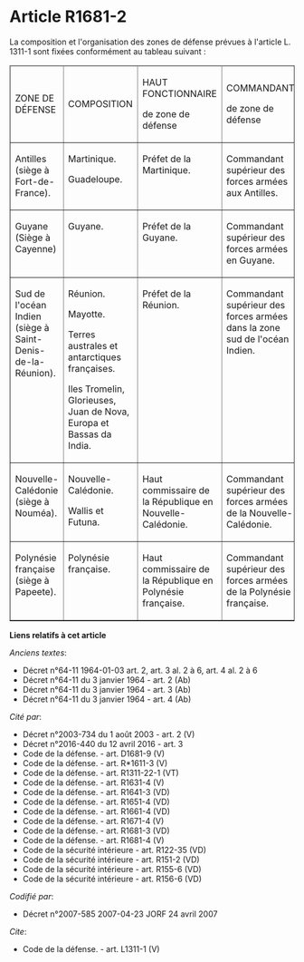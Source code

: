 # Article R1681-2

La composition et l'organisation des zones de défense prévues à l'article L. 1311-1 sont fixées conformément au tableau
suivant : 

<table cellpadding="0" cellspacing="0" border="1">
  <thead>
    <tr>
      <td width="104">

ZONE DE DÉFENSE

</td>
      <td width="104">

COMPOSITION

</td>
      <td width="104">

HAUT FONCTIONNAIRE

de zone de défense

</td>
      <td width="216">

COMMANDANT

de zone de défense

</td>
    </tr>
  </thead>
  <tbody>
    <tr>
      <td valign="top" width="104">

Antilles (siège à Fort-de-France).

</td>
      <td width="104" valign="top">

Martinique.

Guadeloupe.

</td>
      <td valign="top" width="104">

Préfet de la Martinique. 

</td>
      <td width="216" valign="top">

Commandant supérieur des forces armées aux Antilles.

</td>
    </tr>
    <tr>
      <td valign="top" width="104">

Guyane (Siège à Cayenne)

</td>
      <td valign="top" width="104">

Guyane.

</td>
      <td width="104" valign="top">

Préfet de la Guyane.

</td>
      <td valign="top" width="216">

Commandant supérieur des forces armées en Guyane.

</td>
    </tr>
    <tr>
      <td width="104" valign="top">

Sud de l'océan Indien (siège à Saint-Denis-de-la-Réunion).

</td>
      <td width="104" valign="top">

Réunion. 

Mayotte.

Terres australes et antarctiques françaises.

Iles Tromelin, Glorieuses, Juan de Nova, Europa et Bassas da India.

</td>
      <td valign="top" width="104">

Préfet de la Réunion.

</td>
      <td valign="top" width="216">

Commandant supérieur des forces armées dans la zone sud de l'océan Indien.

</td>
    </tr>
    <tr>
      <td valign="top" width="104">

Nouvelle-Calédonie (siège à Nouméa).

</td>
      <td width="104" valign="top">

Nouvelle-Calédonie. 

Wallis et Futuna.

</td>
      <td valign="top" width="104">

Haut commissaire de la République en Nouvelle-Calédonie.

</td>
      <td valign="top" width="216">

Commandant supérieur des forces armées de la Nouvelle-Calédonie.

</td>
    </tr>
    <tr>
      <td valign="top" width="104">

Polynésie française (siège à Papeete).

</td>
      <td width="104" valign="top">

Polynésie française.

</td>
      <td width="104" valign="top">

Haut commissaire de la République en Polynésie française.

</td>
      <td width="216" valign="top">

Commandant supérieur des forces armées de la Polynésie française.

</td>
    </tr>
  </tbody>
</table>

**Liens relatifs à cet article**

_Anciens textes_:

  - Décret n°64-11 1964-01-03 art. 2, art. 3 al. 2 à 6, art. 4 al. 2 à 6
  - Décret n°64-11 du 3 janvier 1964 - art. 2 (Ab)
  - Décret n°64-11 du 3 janvier 1964 - art. 3 (Ab)
  - Décret n°64-11 du 3 janvier 1964 - art. 4 (Ab)

_Cité par_:

  - Décret n°2003-734 du 1 août 2003 - art. 2 (V)
  - Décret n°2016-440 du 12 avril 2016 - art. 3
  - Code de la défense. - art. D1681-9 (V)
  - Code de la défense. - art. R*1611-3 (V)
  - Code de la défense. - art. R1311-22-1 (VT)
  - Code de la défense. - art. R1631-4 (V)
  - Code de la défense. - art. R1641-3 (VD)
  - Code de la défense. - art. R1651-4 (VD)
  - Code de la défense. - art. R1661-4 (VD)
  - Code de la défense. - art. R1671-4 (V)
  - Code de la défense. - art. R1681-3 (VD)
  - Code de la défense. - art. R1681-4 (V)
  - Code de la sécurité intérieure - art. R122-35 (VD)
  - Code de la sécurité intérieure - art. R151-2 (VD)
  - Code de la sécurité intérieure - art. R155-6 (VD)
  - Code de la sécurité intérieure - art. R156-6 (VD)

_Codifié par_:

  - Décret n°2007-585 2007-04-23 JORF 24 avril 2007

_Cite_:

  - Code de la défense. - art. L1311-1 (V)
